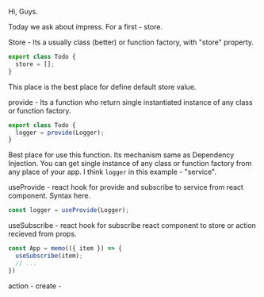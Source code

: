 Hi, Guys.

Today we ask about impress. For a first - store.

Store - Its a usually class (better) or function factory, with "store" property.
```typescript
export class Todo {
  store = [];
}
```
This place is the best place for define default store value.

provide - Its a function who return single instantiated instance of any class or function factory.
```typescript
export class Todo {
  logger = provide(Logger);
}
```
Best place for use this function. Its mechanism same as Dependency Injection. You can get single instance of any class or function factory from any place of your app. I think `logger` in this example - "service".

useProvide - react hook for provide and subscribe to service from react component. Syntax here.
```typescript
const logger = useProvide(Logger);
```

useSubscribe - react hook for subscribe react component to store or action recieved from props.
```typescript
const App = memo(({ item }) => {
  useSubscribe(item);
  // ...
})
```

action -
create -

